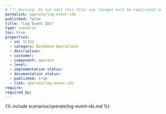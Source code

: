 ```yaml
---
# !!! Warning: Do not edit this file; any changes must be replicated in Excel !!!
permalink: operate/log-event-ids
published: false
title: "Log Event IDs"
type: scenario
toc: true
properties:
  - id: SC101
  - category: Backbone Operations
  - description:
  - customer:
  - component: operate
  - level:
  - implementation status:
  - documentation status:
  - published: true
  - link: operate/log-event-ids
require:
required_by:
---
```


{% include scenarios/operate/log-event-ids.md %}

